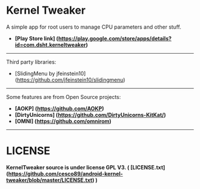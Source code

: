 Kernel Tweaker
==============

A simple app for root users to manage CPU parameters and other stuff.

* **[Play Store link] (https://play.google.com/store/apps/details?id=com.dsht.kerneltweaker)**

---

Third party libraries:

* [SlidingMenu by jfeinstein10] (https://github.com/jfeinstein10/slidingmenu)

---

Some features are from Open Source projects:

* **[AOKP] (https://github.com/AOKP)**
* **[DirtyUnicorns] (https://github.com/DirtyUnicorns-KitKat/)**
* **[OMNI] (https://github.com/omnirom)**

---



LICENSE
=======

**KernelTweaker source is under license GPL V3. ( [LICENSE.txt] (https://github.com/cesco89/android-kernel-tweaker/blob/master/LICENSE.txt) )**
